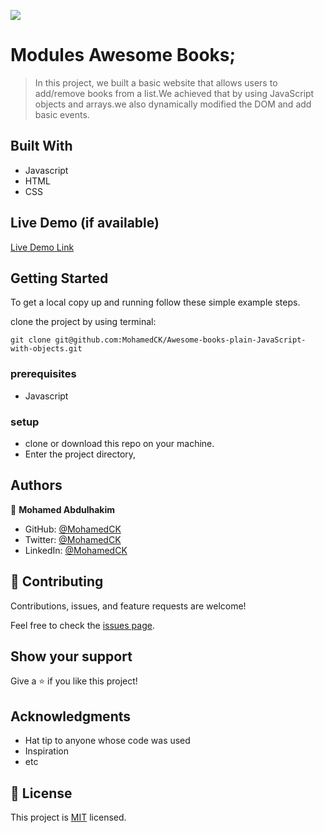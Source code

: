 ![](https://img.shields.io/badge/Microverse-blueviolet)

# Modules Awesome Books;

> In this project, we built a basic website that allows users to add/remove books from a list.We achieved that by using JavaScript objects and arrays.we also dynamically modified the DOM and add basic events.


## Built With

- Javascript
- HTML
- CSS

## Live Demo (if available)

[Live Demo Link](https://livedemo.com)

## Getting Started


To get a local copy up and running follow these simple example steps.

clone the project by using terminal: 

`git clone git@github.com:MohamedCK/Awesome-books-plain-JavaScript-with-objects.git`

### prerequisites
- Javascript
### setup
- clone or download this repo on your machine.
- Enter the project directory,

## Authors

👤 **Mohamed Abdulhakim**

- GitHub: [@MohamedCK](https://github.com/MohamedCK)
- Twitter: [@MohamedCK](https://twitter.com/MohamedCK0)
- LinkedIn: [@MohamedCK](https://www.linkedin.com/in/mohamed-abdulhakim-2868521b6/)

## 🤝 Contributing

Contributions, issues, and feature requests are welcome!

Feel free to check the [issues page](https://github.com/MohamedCK/Awesome-books-plain-JavaScript-with-objects/issues).

## Show your support

Give a ⭐️ if you like this project!

## Acknowledgments

- Hat tip to anyone whose code was used
- Inspiration
- etc

## 📝 License

This project is [MIT](./MIT.md) licensed.
